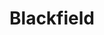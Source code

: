 ---
title: "Blackfield"
summary: "Blackfield is a collaborative music project by the English musician and founder of Porcupine Tree, Steven Wilson, and Israeli rock singer Aviv Geffen. Together, six albums have been released under the moniker. The first two records, Blackfield and Blackfield II, saw Geffen and Wilson working together as equal partners, while the third and fourth, Welcome to my DNA and Blackfield IV, saw Geffen take on a leading role, writing all but one track across both albums and providing a significantly increased share of lead vocals. Despite initially announcing his intention to leave the project in 2014, Wilson instead worked again as an equal partner on a fifth album, Blackfield V, which was released on 10 February 2017. A sixth record, For the Music, was released on 4 December 2020, with Geffen again taking a leading role."
slug: "blackfield"
image: "blackfield.jpg"
apple_music_artist_url: "https://music.apple.com/gb/artist/blackfield/45319653"
wikipedia_url: "https://en.wikipedia.org/wiki/Blackfield"
---